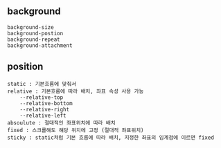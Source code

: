 ## background
    background-size
    background-postion
    background-repeat
    background-attachment

## position
    static : 기본흐름에 맞춰서 
    relative : 기본흐름에 따라 배치, 좌표 속성 사용 가능
        --relative-top
        --relative-bottom
        --relative-right
        --relative-left
    absoulute : 절대적인 좌표위치에 따라 배치
    fixed : 스크롤해도 해당 위치에 고정 (절대적 좌표위치)
    sticky : static처럼 기본 흐름에 따라 배치, 지정한 좌표의 임계점에 이르면 fixed
